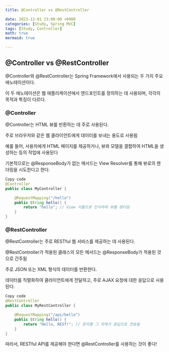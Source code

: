 ```yaml
---
title: @Controller vs @RestController

date: 2023-12-01 23:00:00 +0900
categories: [Study, Spring MVC]
tags: [Study, Controller]
math: true
mermaid: true

---
```

##  **@Controller vs @RestController**

@Controller와 @RestController는 Spring Framework에서 사용되는 두 가지 주요 애노테이션이다.

이 두 애노테이션은 웹 애플리케이션에서 엔드포인트를 정의하는 데 사용되며, 각각의 목적과 특징이 다르다.

### **@Controller**

@Controller는 HTML 뷰를 반환하는 데 주로 사용된다.

주로 브라우저와 같은 웹 클라이언트에게 데이터를 보내는 용도로 사용됨

예를 들어, 사용자에게 HTML 페이지를 제공하거나, 뷰와 모델을 결합하여 HTML을 생성하는 등의 작업에 사용된다

기본적으로는 @ResponseBody가 없는 메서드는 View Resolver를 통해 뷰로의 렌더링을 시도한다고 한다.

```java
Copy code
@Controller
public class MyController {

    @RequestMapping("/hello")
    public String hello() {
        return "hello"; // View 이름으로 인식하여 뷰를 렌더링
    }
}
```
### **@RestController**

@RestController는 주로 RESTful 웹 서비스를 제공하는 데 사용된다.

@RestController가 적용된 클래스의 모든 메서드는 @ResponseBody가 적용된 것으로 간주됨

주로 JSON 또는 XML 형식의 데이터를 반환한다.

데이터를 직렬화하여 클라이언트에게 전달하고, 주로 AJAX 요청에 대한 응답으로 사용된다.

```java
Copy code
@RestController
public class MyRestController {

    @RequestMapping("/api/hello")
    public String hello() {
        return "Hello, REST!"; // 문자열 그 자체가 응답으로 전송됨
    }
}
```

따라서, RESTful API를 제공해야 한다면 @RestController를 사용하는 것이 좋다!

